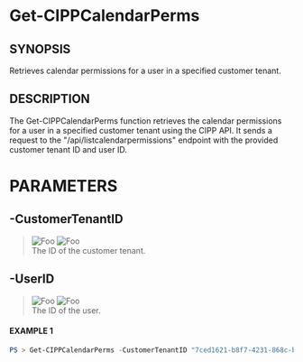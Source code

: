# Get-CIPPCalendarPerms
## SYNOPSIS
Retrieves calendar permissions for a user in a specified customer tenant.
## DESCRIPTION
The Get-CIPPCalendarPerms function retrieves the calendar permissions for a user in a specified customer tenant using the CIPP API. It sends a request to the "/api/listcalendarpermissions" endpoint with the provided customer tenant ID and user ID.
# PARAMETERS

## **-CustomerTenantID**
> ![Foo](https://img.shields.io/badge/Type-String-Blue?) ![Foo](https://img.shields.io/badge/Mandatory-TRUE-Red?) \
The ID of the customer tenant.

  ## **-UserID**
> ![Foo](https://img.shields.io/badge/Type-String-Blue?) ![Foo](https://img.shields.io/badge/Mandatory-TRUE-Red?) \
The ID of the user.

 #### EXAMPLE 1
```powershell
PS > Get-CIPPCalendarPerms -CustomerTenantID "7ced1621-b8f7-4231-868c-bc6b1a2f1778" -UserID "john.doe@example.com"
```

